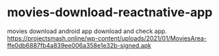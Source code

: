 # movies-download-reactnative-app
movies download android app download and check app.
https://projectsmash.online/wp-content/uploads/2021/01/MoviesArea-ffe0db6887fb4a839ee006a358e1e32b-signed.apk

